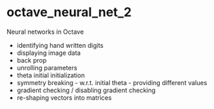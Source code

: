 # octave_neural_net_2
Neural networks in Octave

- identifying hand written digits
- displaying image data 
- back prop
- unrolling parameters
- theta initial initialization
- symmetry breaking - w.r.t. initial theta - providing different values
- gradient checking / disabling gradient checking
- re-shaping vectors into matrices
